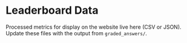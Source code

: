 # Leaderboard Data

Processed metrics for display on the website live here (CSV or JSON). Update these files with the output from `graded_answers/`.
